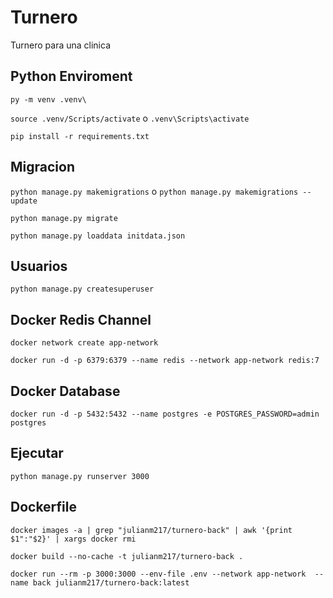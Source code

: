 # Turnero

Turnero para una clinica

## Python Enviroment

```py -m venv .venv\```

```source .venv/Scripts/activate``` o ```.venv\Scripts\activate```

```pip install -r requirements.txt ```

## Migracion

```python manage.py makemigrations``` o ```python manage.py makemigrations --update```

```python manage.py migrate```

```python manage.py loaddata initdata.json```

## Usuarios

```python manage.py createsuperuser```

## Docker Redis Channel

```docker network create app-network```

```docker run -d -p 6379:6379 --name redis --network app-network redis:7```

## Docker Database

```docker run -d -p 5432:5432 --name postgres -e POSTGRES_PASSWORD=admin postgres```

## Ejecutar

```python manage.py runserver 3000```

## Dockerfile

```docker images -a | grep "julianm217/turnero-back" | awk '{print $1":"$2}' | xargs docker rmi ```

```docker build --no-cache -t julianm217/turnero-back .```

```docker run --rm -p 3000:3000 --env-file .env --network app-network  --name back julianm217/turnero-back:latest```